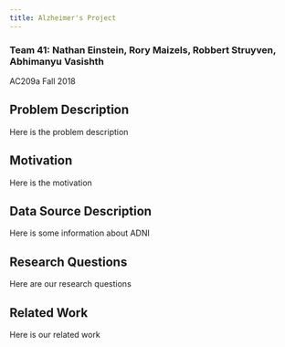 ```yaml
---
title: Alzheimer's Project
---
```


### Team 41: Nathan Einstein, Rory Maizels, Robbert Struyven, Abhimanyu Vasishth
AC209a Fall 2018

## Problem Description

Here is the problem description

## Motivation

Here is the motivation

## Data Source Description

Here is some information about ADNI

## Research Questions

Here are our research questions

## Related Work

Here is our related work
